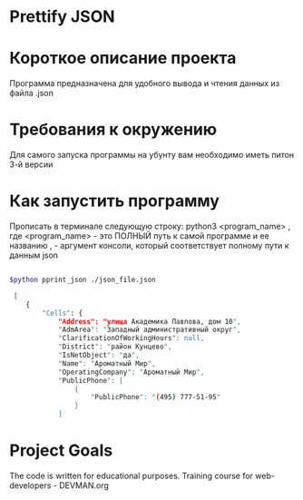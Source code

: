 # Prettify JSON

# Короткое описание проекта

  Программа предназначена для удобного вывода и чтения данных из файла .json
  
# Требования к окружению

  Для самого запуска программы на убунту вам необходимо иметь питон 3-й версии

# Как запустить программу

  Прописать в терминале следующую строку: python3 <program_name> <filepath> , где  <program_name> - это ПОЛНЫЙ путь к самой программе и ее названию ,
                                                                      <filepath> - аргумент консоли, который соответствует полному пути к данным json

```bash

$python pprint_json ./json_file.json

 [
    {
        "Cells": {
            "Address": "улица Академика Павлова, дом 10",
            "AdmArea": "Западный административный округ",
            "ClarificationOfWorkingHours": null,
            "District": "район Кунцево",
            "IsNetObject": "да",
            "Name": "Ароматный Мир",
            "OperatingCompany": "Ароматный Мир",
            "PublicPhone": [
                {
                    "PublicPhone": "(495) 777-51-95"
                }
            ]

```

# Project Goals

  The code is written for educational purposes. Training course for web-developers - DEVMAN.org

